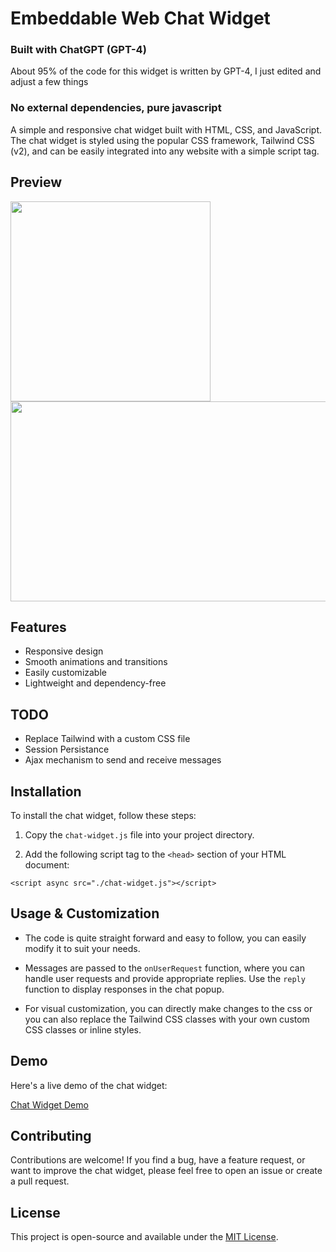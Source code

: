 # Embeddable Web Chat Widget


### Built with ChatGPT (GPT-4)

About 95% of the code for this widget is written by GPT-4, I just edited and adjust a few things

###  No external dependencies, pure javascript

A simple and responsive chat widget built with HTML, CSS, and JavaScript. The chat widget is styled using the popular CSS framework, Tailwind CSS (v2), and can be easily integrated into any website with a simple script tag.

## Preview 
<p align="left">
<img src="https://user-images.githubusercontent.com/1721988/234564883-685d7e3f-8640-4d4d-8b42-3b7be18b59dc.gif"  height="320" width="auto">
<img src="https://user-images.githubusercontent.com/1721988/234564904-e7f02e30-cc7c-40db-9a2a-e123510f1283.gif"  height="320" width="600">
</p>


## Features

- Responsive design
- Smooth animations and transitions
- Easily customizable
- Lightweight and dependency-free

## TODO

- Replace Tailwind with a custom CSS file
- Session Persistance
- Ajax mechanism to send and receive messages

## Installation

To install the chat widget, follow these steps:

1. Copy the `chat-widget.js` file into your project directory.

2. Add the following script tag to the `<head>` section of your HTML document:

```
<script async src="./chat-widget.js"></script>
```

## Usage & Customization

- The code is quite straight forward and easy to follow, you can easily modify it to suit your needs.

- Messages are passed to the `onUserRequest` function, where you can handle user requests and provide appropriate replies. Use the `reply` function to display responses in the chat popup.

- For visual customization, you can directly make changes to the css or you can also replace the Tailwind CSS classes with your own custom CSS classes or inline styles.

## Demo

Here's a live demo of the chat widget:

[Chat Widget Demo](https://anantrp.github.io/chat-widget)

## Contributing

Contributions are welcome! If you find a bug, have a feature request, or want to improve the chat widget, please feel free to open an issue or create a pull request.

## License

This project is open-source and available under the [MIT License](https://choosealicense.com/licenses/mit/).

